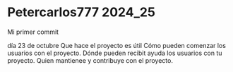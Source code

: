 # Petercarlos777 2024_25
Mi primer commit

día 23 de octubre
Que hace el proyecto es útil
Cómo pueden comenzar los usuarios con el proyecto.
Dónde pueden recibit ayuda los usuarios con tu proyecto.
Quien mantienee y contribuye con el proyecto.
